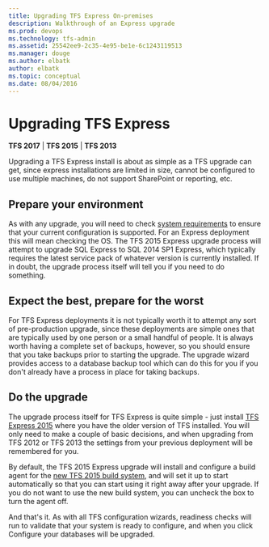 ```yaml
---
title: Upgrading TFS Express On-premises
description: Walkthrough of an Express upgrade
ms.prod: devops
ms.technology: tfs-admin
ms.assetid: 25542ee9-2c35-4e95-be1e-6c1243119513
ms.manager: douge
ms.author: elbatk
author: elbatk
ms.topic: conceptual
ms.date: 08/04/2016
---
```


# Upgrading TFS Express

**TFS 2017** | **TFS 2015** | **TFS 2013**

Upgrading a TFS Express install is about as simple as a TFS upgrade can get, since 
express installations are limited in size, cannot be configured to use multiple machines,
do not support SharePoint or reporting, etc. 

## Prepare your environment

As with any upgrade, you will need to check [system requirements](../requirements.md) to
ensure that your current configuration is supported. For an Express deployment this will mean 
checking the OS. The TFS 2015 Express upgrade process will attempt to upgrade SQL Express to
SQL 2014 SP1 Express, which typically requires the latest service pack of whatever version
is currently installed. If in doubt, the upgrade process itself will tell you if you need to do 
something. 

## Expect the best, prepare for the worst

For TFS Express deployments it is not typically worth it to attempt any sort of pre-production upgrade,
since these deployments are simple ones that are typically used by one person or a small handful of
people. It is always worth having a complete set of backups, however, so you should ensure that 
you take backups prior to starting the upgrade. The upgrade wizard provides access to a
database backup tool which can do this for you if you don't already have a process in place for
taking backups.

## Do the upgrade

The upgrade process itself for TFS Express is quite simple -
just install [TFS Express 2015](https://www.visualstudio.com/en-us/downloads/download-visual-studio-vs)
where you have the older version of TFS installed.
You will only need to make a couple of basic decisions, and when upgrading
from TFS 2012 or TFS 2013 the settings from your previous deployment will be remembered for you.

By default, the TFS 2015 Express upgrade will install and configure a build agent for the 
[new TFS 2015 build system](/vsts/build-release/overview.md), and will set it up to start automatically
so that you can start using it right away after your upgrade. If you do not want to use the 
new build system, you can uncheck the box to turn the agent off.

And that's it. As with all TFS configuration wizards, readiness checks will run to validate that your
system is ready to configure, and when you click Configure your databases will be upgraded.

